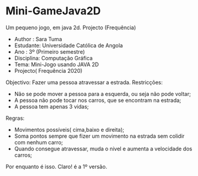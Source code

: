 # Mini-GameJava2D
Um pequeno jogo, em java 2d. Projecto (Frequência)

 * Author : Sara Tuma
 * Estudante: Universidade Católica de Angola
 * Ano : 3º (Primeiro semestre)
 * Disciplina: Computação Gráfica
 * Tema: Mini-Jogo usando JAVA 2D
 * Projecto( Frequência 2020)

Objectivo: Fazer uma pessoa atravessar a estrada.
Restricções:
  - Não se pode mover a pessoa para a esquerda, ou seja não pode voltar;
  - A pessoa não pode tocar nos carros, que se encontram na estrada;
  - A pessoa tem apenas 3 vidas;

Regras:
  - Movimentos possíveis( cima,baixo e direita);
  - Soma pontos sempre que fizer um movimento na estrada sem colidir com nenhum carro;
  - Quando consegue atravessar, muda o nivel e aumenta a velocidade dos carros;
  
Por enquanto é isso. Claro! é a 1º versão.
